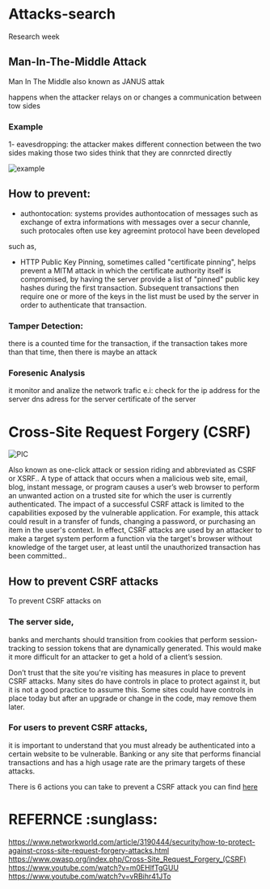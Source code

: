 # Attacks-search
Research week

## Man-In-The-Middle Attack
Man In The Middle also known as JANUS attak

happens when the attacker relays on or changes a communication between tow sides

### Example

1- eavesdropping: the attacker makes different connection between the two sides making those two sides think that they are connrcted directly 


![example](https://scontent.fjrs2-1.fna.fbcdn.net/v/t35.0-12/25521023_10215337900783222_67684309_o.png?oh=f86c018f184c1e915496a10426fe1e83&oe=5A3A11CB)



## How to prevent:

* authontocation:
systems provides authontocation of messages such as exchange of extra  informations with messages over a secur channle, such protocales often use key agreemint protocol have been developed

such as,  

- HTTP Public Key Pinning, sometimes called "certificate pinning", helps prevent a MITM attack in which the certificate authority itself is compromised, by having the server provide a list of "pinned" public key hashes during the first transaction. Subsequent transactions then require one or more of the keys in the list must be used by the server in order to authenticate that transaction.
 
### Tamper Detection:
there is a counted time for the transaction, if the transaction takes more than that time, then there is maybe an attack

### Foresenic Analysis
it monitor and analize the network trafic 
e.i:
check for the ip address for the server
dns adress for the server 
certificate of the server   








# Cross-Site Request Forgery (CSRF) 
![PIC](https://image.slidesharecdn.com/csrf1-170319112925/95/cross-site-request-forgery-csrf-scripting-explained-5-638.jpg?cb=1489923158)  

Also known as one-click attack or session riding and abbreviated as CSRF or XSRF..
A type of attack that occurs when a malicious web site, email, blog, instant message, or program causes a user’s web browser to perform an unwanted action on a trusted site for which the user is currently authenticated. The impact of a successful CSRF attack is limited to the capabilities exposed by the vulnerable application. For example, this attack could result in a transfer of funds, changing a password, or purchasing an item in the user's context. In effect, CSRF attacks are used by an attacker to make a target system perform a function via the target's browser without knowledge of the target user, at least until the unauthorized transaction has been committed..



## How to prevent CSRF attacks

To prevent CSRF attacks on
### The server side,
banks and merchants should transition from cookies that perform session-tracking to session tokens that are dynamically generated. This would make it more difficult for an attacker to get a hold of a client’s session.

Don’t trust that the site you're visiting has measures in place to prevent CSRF attacks. Many sites do have controls in place to protect against it, but it is not a good practice to assume this. Some sites could have controls in place today but after an upgrade or change in the code, may remove them later.

### For users to prevent CSRF attacks,
it is important to understand that you must already be authenticated into a certain website to be vulnerable. Banking or any site that performs financial transactions and has a high usage rate are the primary targets of these attacks. 

There is 6 actions you can take to prevent a CSRF attack you can find [here](https://www.networkworld.com/article/3190444/security/how-to-protect-against-cross-site-request-forgery-attacks.html)




# REFERNCE :sunglass:

https://www.networkworld.com/article/3190444/security/how-to-protect-against-cross-site-request-forgery-attacks.html
https://www.owasp.org/index.php/Cross-Site_Request_Forgery_(CSRF)
https://www.youtube.com/watch?v=m0EHlfTgGUU
https://www.youtube.com/watch?v=vRBihr41JTo
